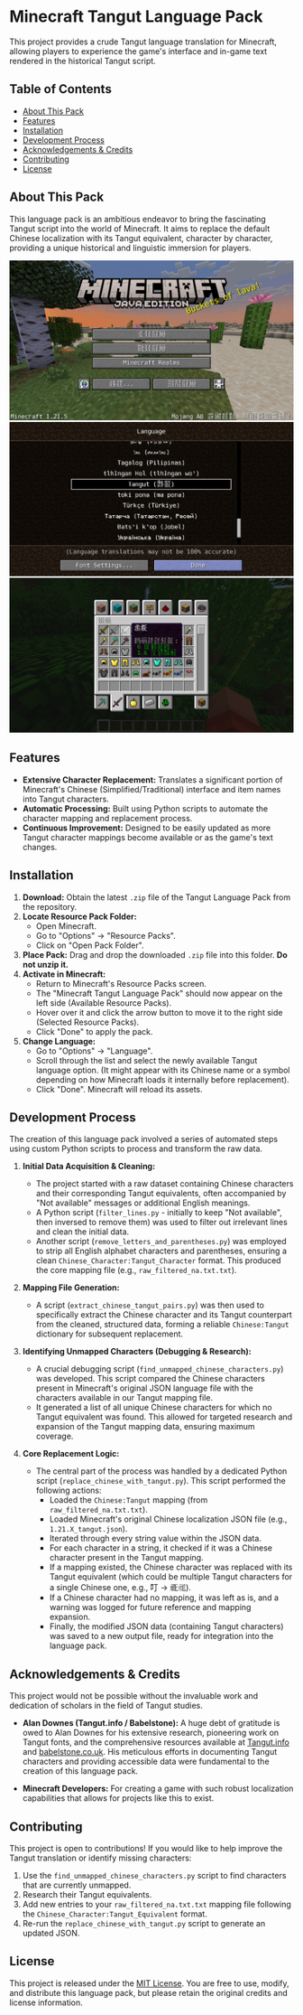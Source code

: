 # Minecraft Tangut Language Pack

This project provides a crude Tangut language translation for Minecraft, allowing players to experience the game's interface and in-game text rendered in the historical Tangut script.

## Table of Contents

*   [About This Pack](#about-this-pack)
*   [Features](#features)
*   [Installation](#installation)
*   [Development Process](#development-process)
*   [Acknowledgements & Credits](#acknowledgements--credits)
*   [Contributing](#contributing)
*   [License](#license)

## About This Pack

This language pack is an ambitious endeavor to bring the fascinating Tangut script into the world of Minecraft. It aims to replace the default Chinese localization with its Tangut equivalent, character by character, providing a unique historical and linguistic immersion for players.

![Main Menu](Screenshots/Screenshot1.png)
![Language Selection](Screenshots/Screenshot0.png)
![In game items/inventory](Screenshots/Screenshot2.png)

## Features

*   **Extensive Character Replacement:** Translates a significant portion of Minecraft's Chinese (Simplified/Traditional) interface and item names into Tangut characters.
*   **Automatic Processing:** Built using Python scripts to automate the character mapping and replacement process.
*   **Continuous Improvement:** Designed to be easily updated as more Tangut character mappings become available or as the game's text changes.

## Installation

1.  **Download:** Obtain the latest `.zip` file of the Tangut Language Pack from the repository.
2.  **Locate Resource Pack Folder:**
    *   Open Minecraft.
    *   Go to "Options" -> "Resource Packs".
    *   Click on "Open Pack Folder".
3.  **Place Pack:** Drag and drop the downloaded `.zip` file into this folder. **Do not unzip it.**
4.  **Activate in Minecraft:**
    *   Return to Minecraft's Resource Packs screen.
    *   The "Minecraft Tangut Language Pack" should now appear on the left side (Available Resource Packs).
    *   Hover over it and click the arrow button to move it to the right side (Selected Resource Packs).
    *   Click "Done" to apply the pack.
5.  **Change Language:**
    *   Go to "Options" -> "Language".
    *   Scroll through the list and select the newly available Tangut language option. (It might appear with its Chinese name or a symbol depending on how Minecraft loads it internally before replacement).
    *   Click "Done". Minecraft will reload its assets.

## Development Process

The creation of this language pack involved a series of automated steps using custom Python scripts to process and transform the raw data.

1.  **Initial Data Acquisition & Cleaning:**
    *   The project started with a raw dataset containing Chinese characters and their corresponding Tangut equivalents, often accompanied by "Not available" messages or additional English meanings.
    *   A Python script (`filter_lines.py` - initially to keep "Not available", then inversed to remove them) was used to filter out irrelevant lines and clean the initial data.
    *   Another script (`remove_letters_and_parentheses.py`) was employed to strip all English alphabet characters and parentheses, ensuring a clean `Chinese_Character:Tangut_Character` format. This produced the core mapping file (e.g., `raw_filtered_na.txt.txt`).

2.  **Mapping File Generation:**
    *   A script (`extract_chinese_tangut_pairs.py`) was then used to specifically extract the Chinese character and its Tangut counterpart from the cleaned, structured data, forming a reliable `Chinese:Tangut` dictionary for subsequent replacement.

3.  **Identifying Unmapped Characters (Debugging & Research):**
    *   A crucial debugging script (`find_unmapped_chinese_characters.py`) was developed. This script compared the Chinese characters present in Minecraft's original JSON language file with the characters available in our Tangut mapping file.
    *   It generated a list of all unique Chinese characters for which no Tangut equivalent was found. This allowed for targeted research and expansion of the Tangut mapping data, ensuring maximum coverage.

4.  **Core Replacement Logic:**
    *   The central part of the process was handled by a dedicated Python script (`replace_chinese_with_tangut.py`). This script performed the following actions:
        *   Loaded the `Chinese:Tangut` mapping (from `raw_filtered_na.txt.txt`).
        *   Loaded Minecraft's original Chinese localization JSON file (e.g., `1.21.X_tangut.json`).
        *   Iterated through every string value within the JSON data.
        *   For each character in a string, it checked if it was a Chinese character present in the Tangut mapping.
        *   If a mapping existed, the Chinese character was replaced with its Tangut equivalent (which could be multiple Tangut characters for a single Chinese one, e.g., 叮 -> 𗙗𗙏).
        *   If a Chinese character had no mapping, it was left as is, and a warning was logged for future reference and mapping expansion.
        *   Finally, the modified JSON data (containing Tangut characters) was saved to a new output file, ready for integration into the language pack.

## Acknowledgements & Credits

This project would not be possible without the invaluable work and dedication of scholars in the field of Tangut studies.

*   **Alan Downes (Tangut.info / Babelstone):** A huge debt of gratitude is owed to Alan Downes for his extensive research, pioneering work on Tangut fonts, and the comprehensive resources available at [Tangut.info](https://tangut.info/) and [babelstone.co.uk](https://babelstone.co.uk/). His meticulous efforts in documenting Tangut characters and providing accessible data were fundamental to the creation of this language pack.

*   **Minecraft Developers:** For creating a game with such robust localization capabilities that allows for projects like this to exist.

## Contributing

This project is open to contributions! If you would like to help improve the Tangut translation or identify missing characters:

1.  Use the `find_unmapped_chinese_characters.py` script to find characters that are currently unmapped.
2.  Research their Tangut equivalents.
3.  Add new entries to your `raw_filtered_na.txt.txt` mapping file following the `Chinese_Character:Tangut_Equivalent` format.
4.  Re-run the `replace_chinese_with_tangut.py` script to generate an updated JSON.

## License

This project is released under the [MIT License](https://opensource.org/licenses/MIT). You are free to use, modify, and distribute this language pack, but please retain the original credits and license information.
